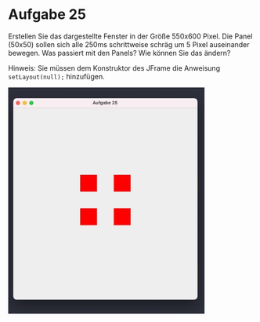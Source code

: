 # Aufgabe 25
Erstellen Sie das dargestellte Fenster in der Größe 550x600 Pixel. Die Panel (50x50)
sollen sich alle 250ms schrittweise schräg um 5 Pixel auseinander bewegen.
Was passiert mit den Panels? Wie können Sie das ändern?

Hinweis: Sie müssen dem Konstruktor des JFrame die Anweisung `setLayout(null);` hinzufügen.

![](Aufgabe_25.jpg)